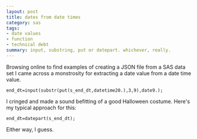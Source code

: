 ```yaml
---
layout: post
title: dates from date times
category: sas
tags:
- date values
- function
- technical debt
summary: input, substring, put or datepart. whichever, really.
---
```


Browsing online to find examples of creating a JSON file from a SAS data set I came across a monstrosity for extracting a date value from a date time value.

    end_dt=input(substr(put(s_end_dt,datetime20.),3,9),date9.);

I cringed and made a sound befitting of a good Halloween costume. Here's my typical approach for this:

    end_dt=datepart(s_end_dt);

Either way, I guess.
